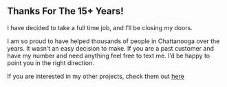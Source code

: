 ## Thanks For The 15+ Years!

I have decided to take a full time job, and I’ll be closing my doors.

I am so proud to have helped thousands of people in Chattanooga over the years. It wasn’t an easy decision to make. If you are a past customer and have my number and need anything feel free to text me. I’d be happy to point you in the right direction.

If you are interested in my other projects, check them out [here](https://donaldsayers.com)

